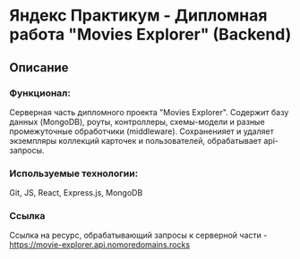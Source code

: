 # Яндекс Практикум - Дипломная работа "Мovies Еxplorer" (Backend)
## Описание
### Функционал:
Серверная часть дипломного проекта "Movies Explorer". Содержит базу данных (MongoDB), роуты, контроллеры, схемы-модели и разные промежуточные обработчики (middleware). Cохраненияет и удаляет экземпляры коллекций карточек и пользователей, обрабатывает api-запросы.
### Используемые технологии:
Git, JS, React, Express.js, MongoDB
### Ссылка
Cсылка на ресурс, обрабатывающий запросы к серверной части - https://movie-explorer.api.nomoredomains.rocks

